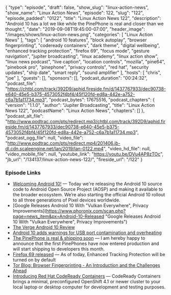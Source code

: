 {
  "type": "episode",
  "draft": false,
  "show_slug": "linux-action-news",
  "show_name": "Linux Action News",
  "episode": 122,
  "slug": "122",
  "episode_padded": "0122",
  "title": "Linux Action News 122",
  "description": "Android 10 has a lot we like while the PinePhone is real and closer than we thought.",
  "date": "2019-09-08T19:45:00-07:00",
  "header_image": "/images/shows/linux-action-news.png",
  "categories": [
    "Linux Action News"
  ],
  "tags": [
    "android 10 features",
    "block autoplay",
    "browser fingerprinting",
    "codeready containers",
    "dark theme",
    "digital wellbeing",
    "enhanced tracking protection",
    "firefox 69",
    "focus mode",
    "gesture navigation",
    "jupiter broadcasting",
    "linux academy",
    "linux action show",
    "linux news podcast",
    "live caption",
    "location controls",
    "mozilla",
    "pine64",
    "pinebook pro",
    "pinephone",
    "privacy controls",
    "red hat",
    "security updates",
    "ship date",
    "smart reply",
    "sound amplifier"
  ],
  "hosts": [
    "chris",
    "joe"
  ],
  "guests": [],
  "sponsors": [],
  "podcast_duration": "00:24:32",
  "podcast_file": "https://chtbl.com/track/392D9/aphid.fireside.fm/d/1437767933/dec90738-e640-45e5-b375-4573052f4bf4/45f120fd-ed8a-442e-a752-c6a7b1a11734.mp3",
  "podcast_bytes": 17675516,
  "podcast_chapters": {
    "version": "1.1.0",
    "author": "Jupiter Broadcasting",
    "title": "Linux Action News 122",
    "podcastName": "Linux Action News",
    "chapters": []
  },
  "podcast_alt_file": "http://www.podtrac.com/pts/redirect.mp3/chtbl.com/track/392D9/aphid.fireside.fm/d/1437767933/dec90738-e640-45e5-b375-4573052f4bf4/45f120fd-ed8a-442e-a752-c6a7b1a11734.mp3",
  "podcast_ogg_file": null,
  "video_file": "http://www.podtrac.com/pts/redirect.mp4/201406.jb-dl.cdn.scaleengine.net/lan/2019/lan-0122.mp4",
  "video_hd_file": null,
  "video_mobile_file": null,
  "youtube_link": "https://youtu.be/DVu4AP8zTOc",
  "jb_url": "/134137/linux-action-news-122/",
  "fireside_url": "/122"
}


### Episode Links

  * [Welcoming Android 10!](https://android-developers.googleblog.com/2019/09/welcoming-android-10.html "Welcoming Android 10!") — Today we're releasing the Android 10 source code to Android Open Source Project (AOSP) and making it available to the broader ecosystem. We’re also starting the official Android 10 rollout to all three generations of Pixel devices worldwide. 
  * [Google Releases Android 10 With "Vulkan Everywhere", Privacy Improvements](https://www.phoronix.com/scan.php?page=news_item&px=Android-10-Released "Google Releases Android 10 With "Vulkan Everywhere", Privacy Improvements")
  * [The Verge Android 10 Review](https://www.theverge.com/2019/9/4/20848251/android-10-review-dark-theme-focus-mode-gestures "The Verge Android 10 Review")
  * [Android 10 adds warnings for USB port contamination and overheating](https://www.xda-developers.com/android-10-usb-contaminant-overheating-warning/ "Android 10 adds warnings for USB port contamination and overheating")
  * [The PinePhone is real & shipping soon](https://www.pine64.org/2019/09/05/september-update-the-pinephone-is-real-shipping-soon/ "The PinePhone is real & shipping soon") — I am hereby happy to announce that the first PinePhones have now entered production and will start shipping to developers this month.
  * [Firefox 69 released](https://www.mozilla.org/en-US/firefox/69.0/releasenotes/ "Firefox 69 released") — As of today, Enhanced Tracking Protection will be turned on by default
  * [Tor Blog: Browser Fingerprinting - An Introduction and the Challenges Ahead](https://blog.torproject.org/browser-fingerprinting-introduction-and-challenges-ahead "Tor Blog: Browser Fingerprinting - An Introduction and the Challenges Ahead")
  * [Introducing Red Hat CodeReady Containers](https://developers.redhat.com/blog/2019/09/05/red-hat-openshift-4-on-your-laptop-introducing-red-hat-codeready-containers/ "Introducing Red Hat CodeReady Containers") — CodeReady Containers brings a minimal, preconfigured OpenShift 4.1 or newer cluster to your local laptop or desktop computer for development and testing purposes. 


